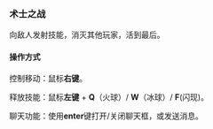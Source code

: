 ### 术士之战

向敌人发射技能，消灭其他玩家，活到最后。

#### 操作方式

控制移动：鼠标**右键**。

释放技能：鼠标**左键** + **Q**（火球）/ **W**（冰球）/ **F**(闪现)。

聊天功能：使用**enter**键打开/关闭聊天框，或发送消息。
